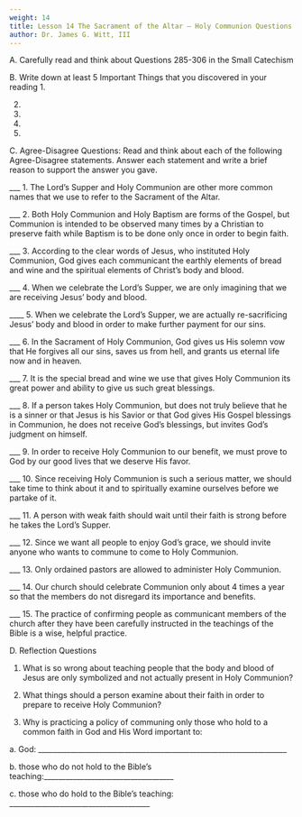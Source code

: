 ```yaml
---
weight: 14
title: Lesson 14 The Sacrament of the Altar – Holy Communion Questions 285-306
author: Dr. James G. Witt, III
---
```

A. Carefully read and think about Questions 285-306 in the Small Catechism

B. Write down at least 5 Important Things that you discovered in your reading
1.

2.

3.

4.
 
5.


C. Agree-Disagree Questions: Read and think about each of the following Agree-Disagree statements.  Answer each statement and write a brief reason to support the answer you gave.

___ 1. The Lord’s Supper and Holy Communion are other more common names that we use to refer to the Sacrament of the Altar.


___ 2. Both Holy Communion and Holy Baptism are forms of the Gospel, but Communion is intended to be observed many times by a Christian to preserve faith while Baptism is to be done only once in order to begin faith.


___ 3. According to the clear words of Jesus, who instituted Holy Communion, God gives each communicant the earthly elements of bread and wine and the spiritual elements of Christ’s body and blood.


___ 4. When we celebrate the Lord’s Supper, we are only imagining that we are receiving Jesus’ body and blood.


____ 5. When we celebrate the Lord’s Supper, we are actually re-sacrificing Jesus’ body and blood in order to make further payment for our sins.


___ 6. In the Sacrament of Holy Communion, God gives us His solemn vow that He forgives all our sins, saves us from hell, and grants us eternal life now and in heaven.


___ 7.  It is the special bread and wine we use that gives Holy Communion its great power and ability to give us such great blessings.


___ 8. If a person takes Holy Communion, but does not truly believe that he is a sinner or that Jesus is his Savior or that God gives His Gospel blessings in Communion, he does not receive God’s blessings, but invites God’s judgment on himself.


___ 9. In order to receive Holy Communion to our benefit, we must prove to God by our good lives that we deserve His favor.


___ 10.  Since receiving Holy Communion is such a serious matter, we should take time to think about it and to spiritually examine ourselves before we partake of it.


___ 11. A person with weak faith should wait until their faith is strong before he takes the Lord’s Supper.


___ 12. Since we want all people to enjoy God’s grace, we should invite anyone who wants to commune to come to Holy Communion.


___ 13. Only ordained pastors are allowed to administer Holy Communion.


___ 14. Our church should celebrate Communion only about 4 times a year so that the members do not disregard its importance and benefits.


___ 15. The practice of confirming people as communicant members of the church after they have been carefully instructed in the teachings of the Bible is a wise, helpful practice.


D. Reflection Questions
1. What is so wrong about teaching people that the body and blood of Jesus are only symbolized and not actually present in Holy Communion?



2. What things should a person examine about their faith in order to prepare to receive Holy Communion?




3. Why is practicing a policy of communing only those who hold to a common faith in God and His Word important to:

a. God: _____________________________________________________________________


b. those who do not hold to the Bible’s teaching:____________________________________


c. those who do hold to the Bible’s teaching: _______________________________________


